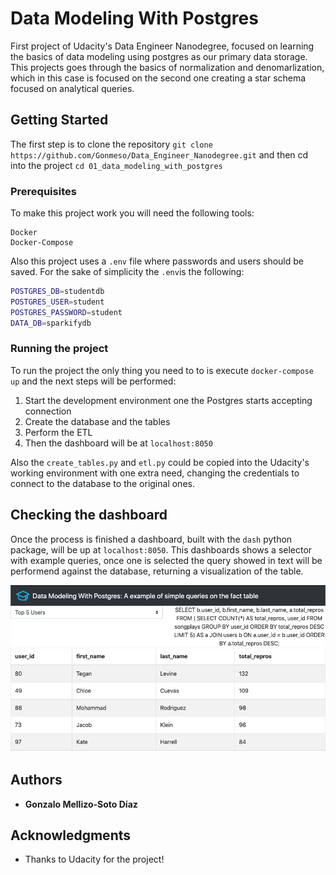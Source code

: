 # Data Modeling With Postgres

First project of Udacity's Data Engineer Nanodegree, focused on learning the basics of data modeling using postgres as our primary data storage. This projects goes through the basics of normalization and denomarlization, which in this case is focused on the second one creating a star schema focused on analytical queries.

## Getting Started

The first step is to clone the repository `git clone https://github.com/Gonmeso/Data_Engineer_Nanodegree.git` and then cd into the project `cd 01_data_modeling_with_postgres`

### Prerequisites

To make this project work you will need the following tools:

```
Docker
Docker-Compose
```

Also this project uses a `.env` file where passwords and users should be saved. For the sake of simplicity the `.env`is the following:

```bash
POSTGRES_DB=studentdb
POSTGRES_USER=student
POSTGRES_PASSWORD=student
DATA_DB=sparkifydb
```

### Running the project

To run the project the only thing you need to to is execute `docker-compose up` and the next steps will be performed:

1. Start the development environment one the Postgres starts accepting connection
2. Create the database and the tables
3. Perform the ETL
4. Then the dashboard will be at `localhost:8050`

Also the `create_tables.py` and `etl.py` could be copied into the Udacity's working environment with one extra need, changing the credentials to connect to the database to the original ones.

## Checking the dashboard

Once the process is finished a dashboard, built with the `dash` python package, will be up at `localhost:8050`. This dashboards shows a selector with example queries, once one is selected the query showed in text will be performend against the database, returning a visualization of the table.

![dashboard](img/dashboard.png)

## Authors

* **Gonzalo Mellizo-Soto Díaz**

## Acknowledgments

* Thanks to Udacity for the project!
